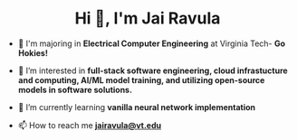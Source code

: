 <h1 align="center">Hi 👋, I'm Jai Ravula</h1>

- 📜 I'm majoring in **Electrical Computer Engineering**  at Virginia Tech- **Go Hokies!**

- 👀 I’m interested in **full-stack software engineering, cloud infrastucture and computing, AI/ML model training, and utilizing open-source models in software solutions.** 

- 🌱 I’m currently learning **vanilla neural network implementation**

- 📫 How to reach me **jairavula@vt.edu**

<!---
jairavula/jairavula is a ✨ special ✨ repository because its `README.md` (this file) appears on your GitHub profile.
You can click the Preview link to take a look at your changes.
--->
